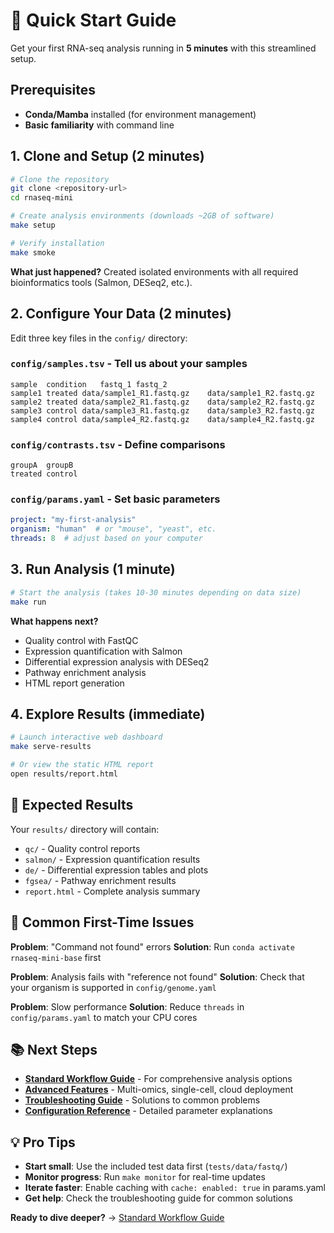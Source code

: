 # 🚀 Quick Start Guide

Get your first RNA-seq analysis running in **5 minutes** with this streamlined setup.

## Prerequisites

- **Conda/Mamba** installed (for environment management)
- **Basic familiarity** with command line

## 1. Clone and Setup (2 minutes)

```bash
# Clone the repository
git clone <repository-url>
cd rnaseq-mini

# Create analysis environments (downloads ~2GB of software)
make setup

# Verify installation
make smoke
```

**What just happened?** Created isolated environments with all required bioinformatics tools (Salmon, DESeq2, etc.).

## 2. Configure Your Data (2 minutes)

Edit three key files in the `config/` directory:

### `config/samples.tsv` - Tell us about your samples
```tsv
sample	condition	fastq_1	fastq_2
sample1	treated	data/sample1_R1.fastq.gz	data/sample1_R2.fastq.gz
sample2	treated	data/sample2_R1.fastq.gz	data/sample2_R2.fastq.gz
sample3	control	data/sample3_R1.fastq.gz	data/sample3_R2.fastq.gz
sample4	control	data/sample4_R2.fastq.gz	data/sample4_R2.fastq.gz
```

### `config/contrasts.tsv` - Define comparisons
```tsv
groupA	groupB
treated	control
```

### `config/params.yaml` - Set basic parameters
```yaml
project: "my-first-analysis"
organism: "human"  # or "mouse", "yeast", etc.
threads: 8  # adjust based on your computer
```

## 3. Run Analysis (1 minute)

```bash
# Start the analysis (takes 10-30 minutes depending on data size)
make run
```

**What happens next?**
- Quality control with FastQC
- Expression quantification with Salmon
- Differential expression analysis with DESeq2
- Pathway enrichment analysis
- HTML report generation

## 4. Explore Results (immediate)

```bash
# Launch interactive web dashboard
make serve-results

# Or view the static HTML report
open results/report.html
```

## 🎯 Expected Results

Your `results/` directory will contain:
- `qc/` - Quality control reports
- `salmon/` - Expression quantification results
- `de/` - Differential expression tables and plots
- `fgsea/` - Pathway enrichment results
- `report.html` - Complete analysis summary

## 🚨 Common First-Time Issues

**Problem**: "Command not found" errors
**Solution**: Run `conda activate rnaseq-mini-base` first

**Problem**: Analysis fails with "reference not found"
**Solution**: Check that your organism is supported in `config/genome.yaml`

**Problem**: Slow performance
**Solution**: Reduce `threads` in `config/params.yaml` to match your CPU cores

## 📚 Next Steps

- **[Standard Workflow Guide](workflow.md)** - For comprehensive analysis options
- **[Advanced Features](advanced.md)** - Multi-omics, single-cell, cloud deployment
- **[Troubleshooting Guide](troubleshooting.md)** - Solutions to common problems
- **[Configuration Reference](configuration.md)** - Detailed parameter explanations

## 💡 Pro Tips

- **Start small**: Use the included test data first (`tests/data/fastq/`)
- **Monitor progress**: Run `make monitor` for real-time updates
- **Iterate faster**: Enable caching with `cache: enabled: true` in params.yaml
- **Get help**: Check the troubleshooting guide for common solutions

**Ready to dive deeper?** → [Standard Workflow Guide](workflow.md)





